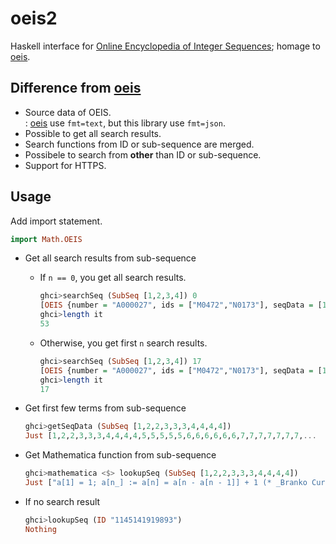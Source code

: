 # oeis2

Haskell interface for [Online Encyclopedia of Integer Sequences](https://oeis.org/); homage to [oeis](http://hackage.haskell.org/package/oeis).

## Difference from  [oeis](http://hackage.haskell.org/package/oeis)

- Source data of OEIS.  
  : [oeis](http://hackage.haskell.org/package/oeis) use `fmt=text`, but this library use `fmt=json`.
- Possible to get all search results.
- Search functions from ID or sub-sequence are merged.
- Possibele to search from **other** than ID or sub-sequence.
- Support for HTTPS.

## Usage

Add import statement.

```haskell
import Math.OEIS
```

- Get all search results from sub-sequence

    - If `n == 0`, you get all search results.

        ```haskell
        ghci>searchSeq (SubSeq [1,2,3,4]) 0
        [OEIS {number = "A000027", ids = ["M0472","N0173"], seqData = [1,2,3,4,5,6,7,...
        ghci>length it
        53
        ```

    - Otherwise, you get first `n` search results.

        ```haskell
        ghci>searchSeq (SubSeq [1,2,3,4]) 17
        [OEIS {number = "A000027", ids = ["M0472","N0173"], seqData = [1,2,3,4,5,6,7,8,9,
        ghci>length it
        17
        ```

- Get first few terms from sub-sequence

    ```haskell
    ghci>getSeqData (SubSeq [1,2,2,3,3,3,4,4,4,4])
    Just [1,2,2,3,3,3,4,4,4,4,5,5,5,5,5,6,6,6,6,6,6,7,7,7,7,7,7,7,...
    ```

- Get Mathematica function from sub-sequence

    ```haskell
    ghci>mathematica <$> lookupSeq (SubSeq [1,2,2,3,3,3,4,4,4,4])
    Just ["a[1] = 1; a[n_] := a[n] = a[n - a[n - 1]] + 1 (* _Branko Curgus_, May 12 2009 *)","Table[n, {n, 13}, {n}] // Flatten (* _Robert G. Wilson v_, May 11 2010 *)"]
    ```

- If no search result

    ```haskell
    ghci>lookupSeq (ID "1145141919893")
    Nothing
    ```